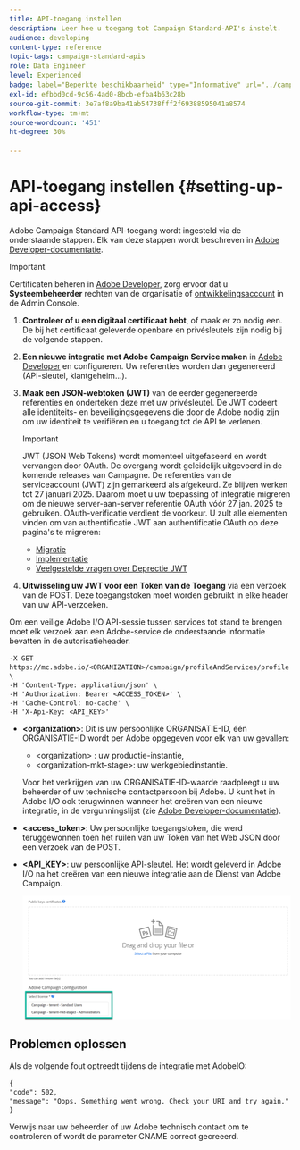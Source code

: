 ```yaml
---
title: API-toegang instellen
description: Leer hoe u toegang tot Campaign Standard-API's instelt.
audience: developing
content-type: reference
topic-tags: campaign-standard-apis
role: Data Engineer
level: Experienced
badge: label="Beperkte beschikbaarheid" type="Informative" url="../campaign-standard-migration-home.md" tooltip="Beperkt tot gemigreerde gebruikers in Campaign Standard"
exl-id: efbbd0cd-9c56-4ad0-8bcb-efba4b63c28b
source-git-commit: 3e7af8a9ba41ab54738fff2f69388595041a8574
workflow-type: tm+mt
source-wordcount: '451'
ht-degree: 30%

---
```


# API-toegang instellen {#setting-up-api-access}

Adobe Campaign Standard API-toegang wordt ingesteld via de onderstaande stappen. Elk van deze stappen wordt beschreven in [Adobe Developer-documentatie](https://developer.adobe.com/developer-console/docs/guides/#!AdobeDocs/adobeio-auth/master/AuthenticationOverview/ServiceAccountIntegration.md).

>[!IMPORTANT]
>
>Certificaten beheren in [Adobe Developer](https://developer.adobe.com/), zorg ervoor dat u **Systeembeheerder** rechten van de organisatie of [ontwikkelingsaccount](https://helpx.adobe.com/nl/enterprise/using/manage-developers.html) in de Admin Console.

1. **Controleer of u een digitaal certificaat hebt**, of maak er zo nodig een. De bij het certificaat geleverde openbare en privésleutels zijn nodig bij de volgende stappen.
1. **Een nieuwe integratie met Adobe Campaign Service maken** in [Adobe Developer](https://developer.adobe.com/) en configureren. Uw referenties worden dan gegenereerd (API-sleutel, klantgeheim...).
1. **Maak een JSON-webtoken (JWT)** van de eerder gegenereerde referenties en onderteken deze met uw privésleutel. De JWT codeert alle identiteits- en beveiligingsgegevens die door de Adobe nodig zijn om uw identiteit te verifiëren en u toegang tot de API te verlenen.

   >[!IMPORTANT]
   >
   >JWT (JSON Web Tokens) wordt momenteel uitgefaseerd en wordt vervangen door OAuth. De overgang wordt geleidelijk uitgevoerd in de komende releases van Campagne. De referenties van de serviceaccount (JWT) zijn gemarkeerd als afgekeurd. Ze blijven werken tot 27 januari 2025. Daarom moet u uw toepassing of integratie migreren om de nieuwe server-aan-server referentie OAuth vóór 27 jan. 2025 te gebruiken. OAuth-verificatie verdient de voorkeur. U zult alle elementen vinden om van authentificatie JWT aan authentificatie OAuth op deze pagina&#39;s te migreren:
   >* [Migratie](https://developer.adobe.com/developer-console/docs/guides/authentication/ServerToServerAuthentication/migration/)
   >* [Implementatie](https://developer.adobe.com/developer-console/docs/guides/authentication/ServerToServerAuthentication/implementation/)
   >* [Veelgestelde vragen over Deprectie JWT](https://developer.adobe.com/developer-console/docs/guides/authentication/ServerToServerAuthentication/faqs/)

1. **Uitwisseling uw JWT voor een Token van de Toegang** via een verzoek van de POST. Deze toegangstoken moet worden gebruikt in elke header van uw API-verzoeken.

Om een veilige Adobe I/O API-sessie tussen services tot stand te brengen moet elk verzoek aan een Adobe-service de onderstaande informatie bevatten in de autorisatieheader.

```
-X GET https://mc.adobe.io/<ORGANIZATION>/campaign/profileAndServices/profile \
-H 'Content-Type: application/json' \
-H 'Authorization: Bearer <ACCESS_TOKEN>' \
-H 'Cache-Control: no-cache' \
-H 'X-Api-Key: <API_KEY>'
```

* **&lt;organization>**: Dit is uw persoonlijke ORGANISATIE-ID, één ORGANISATIE-ID wordt per Adobe opgegeven voor elk van uw gevallen:

   * &lt;organization> : uw productie-instantie,
   * &lt;organization-mkt-stage>: uw werkgebiedinstantie.

  Voor het verkrijgen van uw ORGANISATIE-ID-waarde raadpleegt u uw beheerder of uw technische contactpersoon bij Adobe. U kunt het in Adobe I/O ook terugwinnen wanneer het creëren van een nieuwe integratie, in de vergunningslijst (zie <a href="https://developer.adobe.com/developer-console/docs/guides/authentication/">Adobe Developer-documentatie</a>).

* **&lt;access_token>**: Uw persoonlijke toegangstoken, die werd teruggewonnen toen het ruilen van uw Token van het Web JSON door een verzoek van de POST.

* **&lt;API_KEY>**: uw persoonlijke API-sleutel. Het wordt geleverd in Adobe I/O na het creëren van een nieuwe integratie aan de Dienst van Adobe Campaign.

  ![alt-tekst](assets/tenant.png)

## Problemen oplossen

Als de volgende fout optreedt tijdens de integratie met AdobeIO:

```
{ 
"code": 502, 
"message": "Oops. Something went wrong. Check your URI and try again." 
}
```


Verwijs naar uw beheerder of uw Adobe technisch contact om te controleren of wordt de parameter CNAME correct gecreeerd.
